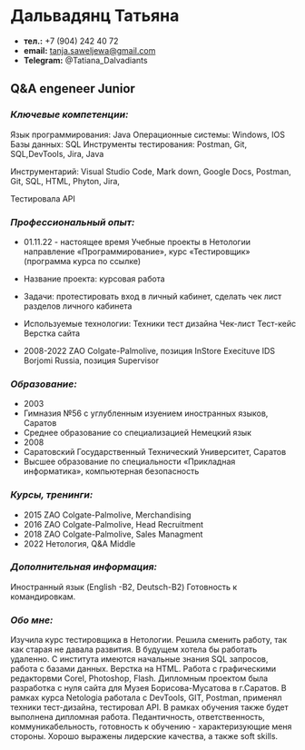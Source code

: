 # Дальвадянц Татьяна

- **тел.:** +7 (904) 242 40 72 
- **email:** tanja.saweljewa@gmail.com
- **Telegram:** @Tatiana_Dalvadiants





## Q&A engeneer Junior             


### _Ключевые компетенции:_

Язык программирования: Java
Операционные системы: Windows, IOS
Базы данных: SQL
Инструменты тестирования: Postman, Git, SQL,DevTools, Jira, Java
 
Инструментарий: Visual Studio Code, Mark down, Google Docs, Postman, Git, SQL, HTML, Phyton, Jira, 

Тестировала API


### _Профессиональный опыт:_

- 01.11.22 - настоящее время
 Учебные проекты в Нетологии
 направление «Программирование», курс «Тестировщик» (программа курса по ссылке)

 - Название проекта: курсовая работа
 - Задачи: протестировать вход в личный кабинет, сделать чек лист разделов личного кабинета
 - Используемые технологии: 
  Техники тест дизайна
  Чек-лист
  Тест-кейс
  Верстка сайта

- 2008-2022
 ZAO Colgate-Palmolive,  позиция InStore Execituve
 IDS Borjomi Russia, позиция Supervisor

### _Образование:_

 - 2003 
  - Гимназия №56 с углубленным изуением иностранных языков, Саратов
  - Cреднее образование со специализацией Немецкий язык
 - 2008
  - Саратовский Государственный Технический Университет, Саратов
  - Высшее образование по специальности «Прикладная информатика», компьютерная безопасность

### _Курсы, тренинги:_

 - 2015
  ZAO Colgate-Palmolive, Merchandising
 - 2016 
  ZAO Colgate-Palmolive, Head Recruitment
 - 2018 
  ZAO Colgate-Palmolive, Sales Managment
 - 2022
  Нетология, Q&A Middle

### _Дополнительная информация:_

 Иностранный язык  (English -B2, Deutsch-B2)
 Готовность к командировкам.


### _Обо мне:_

 Изучила курс тестировщика в Нетологии. Решила сменить работу, так как старая не давала развития. В будущем хотела бы работать удаленно. С института имеются начальные знания SQL запросов, работа с базами данных. Верстка на  HTML. Работа с графическими редакторвми Corel, Photoshop, Flash. Дипломным проектом была разработка с нуля сайта для Музея Борисова-Мусатова в г.Саратов.
 В рамках курса Netologia работала с DevTools, GIT, Postman, применял техники тест-дизайна, тестировал API. В рамках обучения также будет выполнена дипломная работа.
 Педантичность, ответственность, коммуникабельность, готовность к обучению - характеризующие меня стороны. Хорошо выражены лидерские качества, а также soft skills.